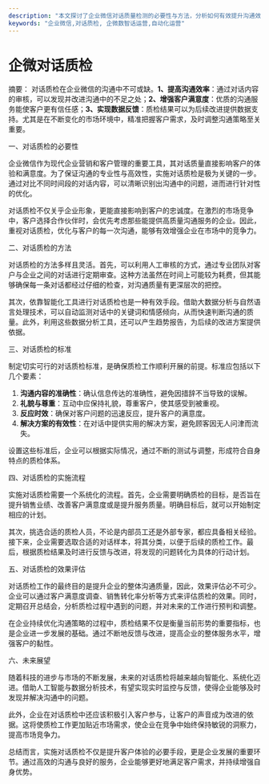 ```yaml
---
description: "本文探讨了企业微信对话质量检测的必要性与方法，分析如何有效提升沟通效果和客户体验。"
keywords: "企业微信,对话质检, 企微数智话运营,自动化运营"
---
```

# 企微对话质检

摘要： 
对话质检在企业微信的沟通中不可或缺。**1、提高沟通效率**：通过对话内容的审核，可以发现并改进沟通中的不足之处；**2、增强客户满意度**：优质的沟通服务能使客户更有信任感；**3、实现数据反馈**：质检结果可以为后续改进提供数据支持。尤其是在不断变化的市场环境中，精准把握客户需求，及时调整沟通策略至关重要。

一、对话质检的必要性

企业微信作为现代企业营销和客户管理的重要工具，其对话质量直接影响客户的体验和满意度。为了保证沟通的专业性与高效性，实施对话质检是极为关键的一步。通过对比不同时间段的对话内容，可以清晰识别出沟通中的问题，进而进行针对性的优化。

对话质检不仅关乎企业形象，更能直接影响到客户的忠诚度。在激烈的市场竞争中，客户选择合作伙伴时，会优先考虑那些能提供高质量沟通服务的企业。因此，重视对话质检，优化与客户的每一次沟通，能够有效增强企业在市场中的竞争力。

二、对话质检的方法

对话质检的方法多样且灵活。首先，可以利用人工审核的方式，通过专业团队对客户与企业之间的对话进行定期审查。这种方法虽然在时间上可能较为耗费，但其能够确保每一条对话都经过仔细的检查，对沟通质量有更深层次的把控。

其次，依靠智能化工具进行对话质检也是一种有效手段。借助大数据分析与自然语言处理技术，可以自动监测对话中的关键词和情感倾向，从而快速判断沟通的质量。此外，利用这些数据分析工具，还可以产生趋势报告，为后续的改进方案提供依据。

三、对话质检的标准

制定切实可行的对话质检标准，是确保质检工作顺利开展的前提。标准应包括以下几个要素：

1. **沟通内容的准确性**：确认信息传达的准确性，避免因措辞不当导致的误解。
2. **礼貌与尊重**：互动中应保持礼貌，尊重客户，使其感受到被重视。
3. **反应时效**：确保对客户问题的迅速反应，提升客户的满意度。
4. **解决方案的有效性**：在对话中提供实用的解决方案，避免顾客因无人问津而流失。

设置这些标准后，企业可以根据实际情况，通过不断的测试与调整，形成符合自身特点的质检体系。

四、对话质检的实施流程

实施对话质检需要一个系统化的流程。首先，企业需要明确质检的目标，是否旨在提升销售业绩、改善客户满意度或是提升服务质量。明确目标后，就可以开始制定相应的计划。

其次，挑选合适的质检人员，不论是内部员工还是外部专家，都应具备相关经验。接下来，企业需要选取合适的对话样本，将其分类，以便于后续的质检工作。最后，根据质检结果及时进行反馈与改进，将发现的问题转化为具体的行动计划。

五、对话质检的效果评估

对话质检工作的最终目的是提升企业的整体沟通质量，因此，效果评估必不可少。企业可以通过客户满意度调查、销售转化率分析等方式来评估质检的效果。同时，定期召开总结会，分析质检过程中遇到的问题，并对未来的工作进行预判和调整。

在企业持续优化沟通策略的过程中，质检结果不仅是衡量当前形势的重要指标，也是企业进一步发展的基础。通过不断地反馈与改进，提高企业的整体服务水平，增强客户的黏性。

六、未来展望

随着科技的进步与市场的不断发展，未来的对话质检将越来越向智能化、系统化迈进。借助人工智能与数据分析技术，有望实现实时监控与反馈，使得企业能够及时发现并解决沟通中的问题。

此外，企业在对话质检中还应该积极引入客户参与，让客户的声音成为改进的依据。这将使质检工作更加贴近市场需求，使企业在竞争中始终保持敏锐的洞察力，提高市场竞争力。

总结而言，实施对话质检不仅是提升客户体验的必要手段，更是企业发展的重要环节。通过高效的沟通与良好的服务，企业能够更好地满足客户需求，并持续增强自身优势。
